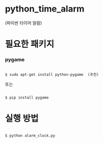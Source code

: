 # python_time_alarm
(파이썬 타이머 알람)

필요한 패키지
=====
### pygame
<pre><code>
$ sudo apt-get install python-pygame  (추천)
</code></pre>
또는
<pre><code>
$ pip install pygame
</code></pre>


실행 방법
=====
<pre><code>
$ python alarm_clock.py
</code></pre>

